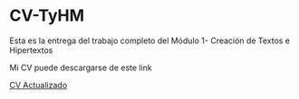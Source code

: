 # CV-TyHM

Esta es la entrega del trabajo completo del Módulo 1- Creación de Textos e Hipertextos

<p>
   
Mi CV puede descargarse de este link
  
<p>

 [CV Actualizado](cv.zip.zip)
